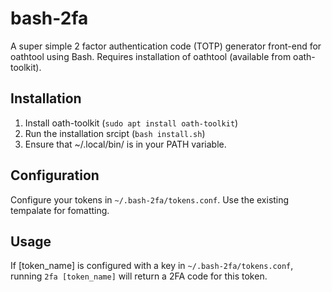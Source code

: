 # bash-2fa

A super simple 2 factor authentication code (TOTP) generator front-end for oathtool using Bash.
Requires installation of oathtool (available from oath-toolkit).

## Installation

1. Install oath-toolkit (`sudo apt install oath-toolkit`)
3. Run the installation srcipt (`bash install.sh`)
4. Ensure that ~/.local/bin/ is in your PATH variable.

## Configuration

Configure your tokens in `~/.bash-2fa/tokens.conf`. Use the existing tempalate for fomatting.

## Usage

If [token_name] is configured with a key in `~/.bash-2fa/tokens.conf`, running `2fa [token_name]` will return a 2FA code for this token.
